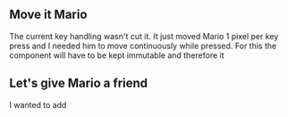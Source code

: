 
## Move it Mario
The current key handling wasn't cut it. It just moved Mario 1 pixel per key press and I needed him to move continuously 
while pressed. For this the component will have to be kept immutable and therefore it

## Let's give Mario a friend
I wanted to add